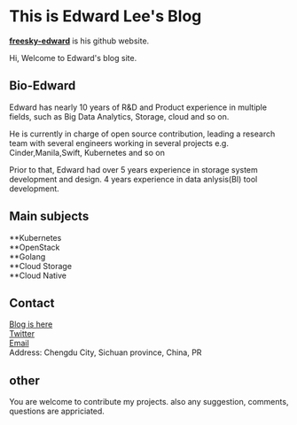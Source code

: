 # This is Edward Lee's Blog

**[freesky-edward](http://github.com/freesky-edward)** is his github website.

Hi,
Welcome to Edward's blog site.

## Bio-Edward

Edward has nearly 10 years of R&D and Product experience in multiple fields, such as Big Data Analytics, Storage, cloud and so on.

He is currently in charge of open source contribution, leading a research team with several engineers working in several projects e.g. Cinder,Manila,Swift, Kubernetes and so on

Prior to that, Edward had over 5 years experience in storage system development and design. 4 years experience in data anlysis(BI) tool development. 

## Main subjects

**Kubernetes    
**OpenStack    
**Golang    
**Cloud Storage    
**Cloud Native    

## Contact

[Blog is here](https://newto.me)       
[Twitter](https://www.twitter.com/EdwardL0086)    
[Email](mailto://freesky.edward@gmail.com)    
Address: Chengdu City, Sichuan province, China, PR    

## other

You are welcome to contribute my projects. also any suggestion, comments, questions are appriciated.
